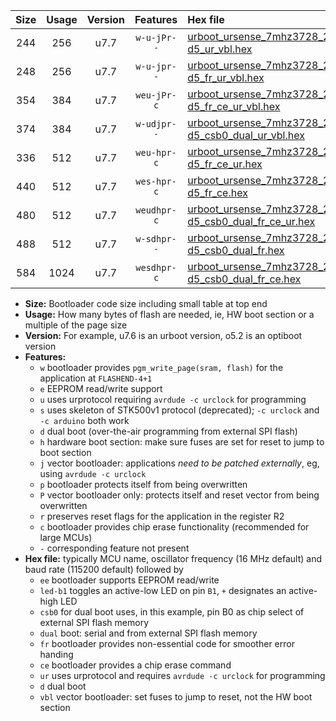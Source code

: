 |Size|Usage|Version|Features|Hex file|
|:-:|:-:|:-:|:-:|:--|
|244|256|u7.7|`w-u-jPr--`|[urboot_ursense_7mhz3728_230400bps_led-d5_ur_vbl.hex](https://raw.githubusercontent.com/stefanrueger/urboot.hex/main/boards/ursense/fcpu_7mhz3728/230400_bps/urboot_ursense_7mhz3728_230400bps_led-d5_ur_vbl.hex)|
|248|256|u7.7|`w-u-jpr--`|[urboot_ursense_7mhz3728_230400bps_led-d5_fr_ur_vbl.hex](https://raw.githubusercontent.com/stefanrueger/urboot.hex/main/boards/ursense/fcpu_7mhz3728/230400_bps/urboot_ursense_7mhz3728_230400bps_led-d5_fr_ur_vbl.hex)|
|354|384|u7.7|`weu-jPr-c`|[urboot_ursense_7mhz3728_230400bps_ee_led-d5_fr_ce_ur_vbl.hex](https://raw.githubusercontent.com/stefanrueger/urboot.hex/main/boards/ursense/fcpu_7mhz3728/230400_bps/urboot_ursense_7mhz3728_230400bps_ee_led-d5_fr_ce_ur_vbl.hex)|
|374|384|u7.7|`w-udjpr--`|[urboot_ursense_7mhz3728_230400bps_led-d5_csb0_dual_ur_vbl.hex](https://raw.githubusercontent.com/stefanrueger/urboot.hex/main/boards/ursense/fcpu_7mhz3728/230400_bps/urboot_ursense_7mhz3728_230400bps_led-d5_csb0_dual_ur_vbl.hex)|
|336|512|u7.7|`weu-hpr-c`|[urboot_ursense_7mhz3728_230400bps_ee_led-d5_fr_ce_ur.hex](https://raw.githubusercontent.com/stefanrueger/urboot.hex/main/boards/ursense/fcpu_7mhz3728/230400_bps/urboot_ursense_7mhz3728_230400bps_ee_led-d5_fr_ce_ur.hex)|
|440|512|u7.7|`wes-hpr-c`|[urboot_ursense_7mhz3728_230400bps_ee_led-d5_fr_ce.hex](https://raw.githubusercontent.com/stefanrueger/urboot.hex/main/boards/ursense/fcpu_7mhz3728/230400_bps/urboot_ursense_7mhz3728_230400bps_ee_led-d5_fr_ce.hex)|
|480|512|u7.7|`weudhpr-c`|[urboot_ursense_7mhz3728_230400bps_ee_led-d5_csb0_dual_fr_ce_ur.hex](https://raw.githubusercontent.com/stefanrueger/urboot.hex/main/boards/ursense/fcpu_7mhz3728/230400_bps/urboot_ursense_7mhz3728_230400bps_ee_led-d5_csb0_dual_fr_ce_ur.hex)|
|488|512|u7.7|`w-sdhpr--`|[urboot_ursense_7mhz3728_230400bps_led-d5_csb0_dual_fr.hex](https://raw.githubusercontent.com/stefanrueger/urboot.hex/main/boards/ursense/fcpu_7mhz3728/230400_bps/urboot_ursense_7mhz3728_230400bps_led-d5_csb0_dual_fr.hex)|
|584|1024|u7.7|`wesdhpr-c`|[urboot_ursense_7mhz3728_230400bps_ee_led-d5_csb0_dual_fr_ce.hex](https://raw.githubusercontent.com/stefanrueger/urboot.hex/main/boards/ursense/fcpu_7mhz3728/230400_bps/urboot_ursense_7mhz3728_230400bps_ee_led-d5_csb0_dual_fr_ce.hex)|

- **Size:** Bootloader code size including small table at top end
- **Usage:** How many bytes of flash are needed, ie, HW boot section or a multiple of the page size
- **Version:** For example, u7.6 is an urboot version, o5.2 is an optiboot version
- **Features:**
  + `w` bootloader provides `pgm_write_page(sram, flash)` for the application at `FLASHEND-4+1`
  + `e` EEPROM read/write support
  + `u` uses urprotocol requiring `avrdude -c urclock` for programming
  + `s` uses skeleton of STK500v1 protocol (deprecated); `-c urclock` and `-c arduino` both work
  + `d` dual boot (over-the-air programming from external SPI flash)
  + `h` hardware boot section: make sure fuses are set for reset to jump to boot section
  + `j` vector bootloader: applications *need to be patched externally*, eg, using `avrdude -c urclock`
  + `p` bootloader protects itself from being overwritten
  + `P` vector bootloader only: protects itself and reset vector from being overwritten
  + `r` preserves reset flags for the application in the register R2
  + `c` bootloader provides chip erase functionality (recommended for large MCUs)
  + `-` corresponding feature not present
- **Hex file:** typically MCU name, oscillator frequency (16 MHz default) and baud rate (115200 default) followed by
  + `ee` bootloader supports EEPROM read/write
  + `led-b1` toggles an active-low LED on pin `B1`, `+` designates an active-high LED
  + `csb0` for dual boot uses, in this example, pin B0 as chip select of external SPI flash memory
  + `dual` boot: serial and from external SPI flash memory
  + `fr` bootloader provides non-essential code for smoother error handing
  + `ce` bootloader provides a chip erase command
  + `ur` uses urprotocol and requires `avrdude -c urclock` for programming
  + `d` dual boot
  + `vbl` vector bootloader: set fuses to jump to reset, not the HW boot section

